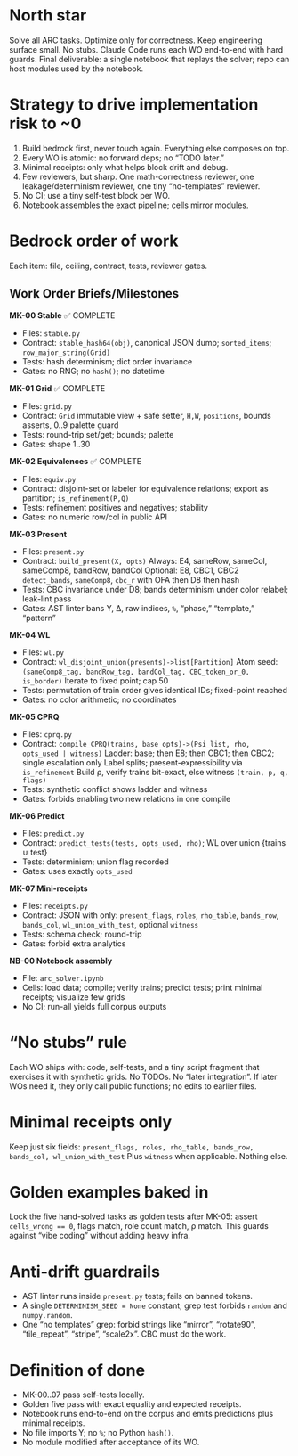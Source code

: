 # North star

Solve all ARC tasks. Optimize only for correctness. Keep engineering surface small. No stubs. Claude Code runs each WO end-to-end with hard guards. Final deliverable: a single notebook that replays the solver; repo can host modules used by the notebook.

# Strategy to drive implementation risk to ~0

1. Build bedrock first, never touch again. Everything else composes on top.
2. Every WO is atomic: no forward deps; no “TODO later.”
3. Minimal receipts: only what helps block drift and debug.
4. Few reviewers, but sharp. One math-correctness reviewer, one leakage/determinism reviewer, one tiny “no-templates” reviewer.
5. No CI; use a tiny self-test block per WO.
6. Notebook assembles the exact pipeline; cells mirror modules.

# Bedrock order of work

Each item: file, ceiling, contract, tests, reviewer gates.

## Work Order Briefs/Milestones

**MK-00 Stable** ✅ COMPLETE

* Files: `stable.py`
* Contract: `stable_hash64(obj)`, canonical JSON dump; `sorted_items`; `row_major_string(Grid)`
* Tests: hash determinism; dict order invariance
* Gates: no RNG; no `hash()`; no datetime

**MK-01 Grid** ✅ COMPLETE

* Files: `grid.py`
* Contract: `Grid` immutable view + safe setter, `H,W`, `positions`, bounds asserts, 0..9 palette guard
* Tests: round-trip set/get; bounds; palette
* Gates: shape 1..30

**MK-02 Equivalences** ✅ COMPLETE

* Files: `equiv.py`
* Contract: disjoint-set or labeler for equivalence relations; export as partition; `is_refinement(P,Q)`
* Tests: refinement positives and negatives; stability
* Gates: no numeric row/col in public API

**MK-03 Present**

* Files: `present.py`
* Contract: `build_present(X, opts)`
  Always: E4, sameRow, sameCol, sameComp8, bandRow, bandCol
  Optional: E8, CBC1, CBC2
  `detect_bands`, `sameComp8`, `cbc_r` with OFA then D8 then hash
* Tests: CBC invariance under D8; bands determinism under color relabel; leak-lint pass
* Gates: AST linter bans Y, Δ, raw indices, `%`, “phase,” “template,” “pattern”

**MK-04 WL**

* Files: `wl.py`
* Contract: `wl_disjoint_union(presents)->list[Partition]`
  Atom seed: `(sameComp8_tag, bandRow_tag, bandCol_tag, CBC_token_or_0, is_border)`
  Iterate to fixed point; cap 50
* Tests: permutation of train order gives identical IDs; fixed-point reached
* Gates: no color arithmetic; no coordinates

**MK-05 CPRQ**

* Files: `cprq.py`
* Contract: `compile_CPRQ(trains, base_opts)->(Psi_list, rho, opts_used | witness)`
  Ladder: base; then E8; then CBC1; then CBC2; single escalation only
  Label splits; present-expressibility via `is_refinement`
  Build ρ, verify trains bit-exact, else witness `(train, p, q, flags)`
* Tests: synthetic conflict shows ladder and witness
* Gates: forbids enabling two new relations in one compile

**MK-06 Predict**

* Files: `predict.py`
* Contract: `predict_tests(tests, opts_used, rho)`; WL over union {trains ∪ test}
* Tests: determinism; union flag recorded
* Gates: uses exactly `opts_used`

**MK-07 Mini-receipts**

* Files: `receipts.py`
* Contract: JSON with only: `present_flags`, `roles`, `rho_table`, `bands_row`, `bands_col`, `wl_union_with_test`, optional `witness`
* Tests: schema check; round-trip
* Gates: forbid extra analytics

**NB-00 Notebook assembly**

* File: `arc_solver.ipynb`
* Cells: load data; compile; verify trains; predict tests; print minimal receipts; visualize few grids
* No CI; run-all yields full corpus outputs

# “No stubs” rule

Each WO ships with: code, self-tests, and a tiny script fragment that exercises it with synthetic grids. No TODOs. No “later integration”. If later WOs need it, they only call public functions; no edits to earlier files.

# Minimal receipts only

Keep just six fields:
`present_flags, roles, rho_table, bands_row, bands_col, wl_union_with_test`
Plus `witness` when applicable. Nothing else.

# Golden examples baked in

Lock the five hand-solved tasks as golden tests after MK-05: assert `cells_wrong == 0`, flags match, role count match, ρ match. This guards against “vibe coding” without adding heavy infra.

# Anti-drift guardrails

* AST linter runs inside `present.py` tests; fails on banned tokens.
* A single `DETERMINISM_SEED = None` constant; grep test forbids `random` and `numpy.random`.
* One “no templates” grep: forbid strings like “mirror”, “rotate90”, “tile_repeat”, “stripe”, “scale2x”. CBC must do the work.

# Definition of done

* MK-00..07 pass self-tests locally.
* Golden five pass with exact equality and expected receipts.
* Notebook runs end-to-end on the corpus and emits predictions plus minimal receipts.
* No file imports Y; no `%`; no Python `hash()`.
* No module modified after acceptance of its WO.

